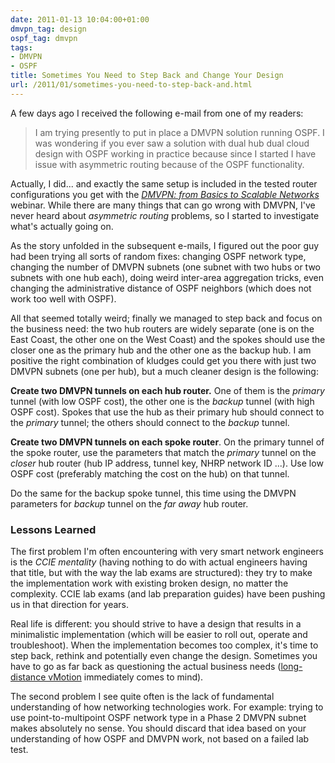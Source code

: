 ```yaml
---
date: 2011-01-13 10:04:00+01:00
dmvpn_tag: design
ospf_tag: dmvpn
tags:
- DMVPN
- OSPF
title: Sometimes You Need to Step Back and Change Your Design
url: /2011/01/sometimes-you-need-to-step-back-and.html
---
```

A few days ago I received the following e-mail from one of my readers:

> I am trying presently to put in place a DMVPN solution running OSPF. I was wondering if you ever saw a solution with dual hub dual cloud design with OSPF working in practice because since I started I have issue with asymmetric routing because of the OSPF functionality.

Actually, I did... and exactly the same setup is included in the tested router configurations you get with the [*DMVPN: from Basics to Scalable Networks*](http://www.ipspace.net/DMVPN) webinar. While there are many things that can go wrong with DMVPN, I've never heard about *asymmetric routing* problems, so I started to investigate what's actually going on.
<!--more-->
As the story unfolded in the subsequent e-mails, I figured out the poor guy had been trying all sorts of random fixes: changing OSPF network type, changing the number of DMVPN subnets (one subnet with two hubs or two subnets with one hub each), doing weird inter-area aggregation tricks, even changing the administrative distance of OSPF neighbors (which does not work too well with OSPF).

All that seemed totally weird; finally we managed to step back and focus on the business need: the two hub routers are widely separate (one is on the East Coast, the other one on the West Coast) and the spokes should use the closer one as the primary hub and the other one as the backup hub. I am positive the right combination of kludges could get you there with just two DMVPN subnets (one per hub), but a much cleaner design is the following:

**Create two DMVPN tunnels on each hub router.** One of them is the *primary* tunnel (with low OSPF cost), the other one is the *backup* tunnel (with high OSPF cost). Spokes that use the hub as their primary hub should connect to the *primary* tunnel; the others should connect to the *backup* tunnel.

**Create two DMVPN tunnels on each spoke router**. On the primary tunnel of the spoke router, use the parameters that match the *primary* tunnel on the *closer* hub router (hub IP address, tunnel key, NHRP network ID \...). Use low OSPF cost (preferably matching the cost on the hub) on that tunnel.

Do the same for the backup spoke tunnel, this time using the DMVPN parameters for *backup* tunnel on the *far away* hub router.

### Lessons Learned

The first problem I'm often encountering with very smart network engineers is the *CCIE mentality* (having nothing to do with actual engineers having that title, but with the way the lab exams are structured): they try to make the implementation work with existing broken design, no matter the complexity. CCIE lab exams (and lab preparation guides) have been pushing us in that direction for years.

Real life is different: you should strive to have a design that results in a minimalistic implementation (which will be easier to roll out, operate and troubleshoot). When the implementation becomes too complex, it's time to step back, rethink and potentially even change the design. Sometimes you have to go as far back as questioning the actual business needs ([long-distance vMotion](/2013/01/long-distance-vmotion-stretched-ha.html) immediately comes to mind).

The second problem I see quite often is the lack of fundamental understanding of how networking technologies work. For example: trying to use point-to-multipoint OSPF network type in a Phase 2 DMVPN subnet makes absolutely no sense. You should discard that idea based on your understanding of how OSPF and DMVPN work, not based on a failed lab test.
